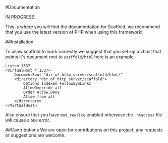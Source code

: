 #Documentation

IN PROGRESS

This is where you will find the documentation for Scaffold, we recommend that you use the latest version of PHP when using this framework!

##Installation

To allow scaffold to work correctly we suggest that you set-up a vhost that points it's document root to ```scaffold/html``` here is an example:

```
Listen 1337
<VirtualHost *:1337>
    DocumentRoot "dir_of_http_server/scaffold/html/"
    <directory "dir_of_http_server/scaffold">
        Options Indexes FollowSymLinks
        AllowOverride all
        Order Allow,Deny
        Allow from all
    </directory>
</VirtualHost>
```

Also ensure that you have ```mod_rewrite``` enabled otherwise the ```.htaccess``` file will cause a ```500``` error.


##Contributions
We are open for contributions on this project, any requests or suggestions are welcome. 
